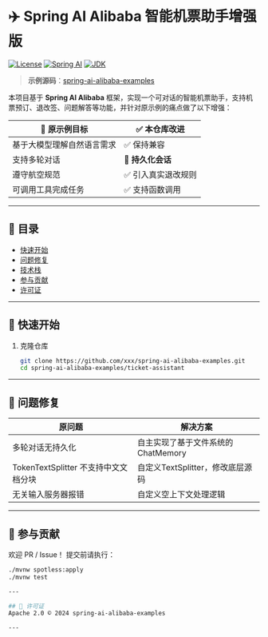 # ✈️ Spring AI Alibaba 智能机票助手增强版

[![License](https://img.shields.io/badge/License-Apache%202.0-blue.svg)](https://opensource.org/licenses/Apache-2.0)
[![Spring AI](https://img.shields.io/badge/Spring%20AI-1.0.0-green)](https://spring.io/projects/spring-ai)
[![JDK](https://img.shields.io/badge/JDK-17+-orange)](https://adoptium.net)

> **示例源码**：[spring-ai-alibaba-examples](https://github.com/xxx/spring-ai-alibaba-examples)

本项目基于 **Spring AI Alibaba** 框架，实现一个可对话的智能机票助手，支持机票预订、退改签、问题解答等功能，并针对原示例的痛点做了以下增强：

| 🎯 原示例目标 | ✅ 本仓库改进 |
| --- | --- |
| 基于大模型理解自然语言需求 | ✅ 保持兼容 |
| 支持多轮对话 | 🔄 **持久化会话** |
| 遵守航空规范 | ✅ 引入真实退改规则 |
| 可调用工具完成任务 | ✅ 支持函数调用 |

---

## 📑 目录
- [快速开始](#-快速开始)
- [问题修复](#-问题修复)
- [技术栈](#-技术栈)
- [参与贡献](#-参与贡献)
- [许可证](#-许可证)

---

## 🚀 快速开始
1. 克隆仓库  
   ```bash
   git clone https://github.com/xxx/spring-ai-alibaba-examples.git
   cd spring-ai-alibaba-examples/ticket-assistant

---

## 🐞 问题修复
| 原问题 | 解决方案 |
| --- | --- |
| 多轮对话无持久化 | 自主实现了基于文件系统的 ChatMemory |
| TokenTextSplitter 不支持中文文档分块 | 自定义TextSplitter，修改底层源码|
| 无关输入服务器报错 | 自定义空上下文处理逻辑 |

---

## 🤝 参与贡献
欢迎 PR / Issue！
提交前请执行：
   
   ```bash
   ./mvnw spotless:apply
   ./mvnw test

---

## 📄 许可证
Apache 2.0 © 2024 spring-ai-alibaba-examples

---
